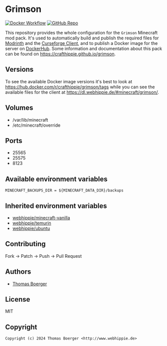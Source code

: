 # Grimson

[![Docker Workflow](https://github.com/crafthippie/grimson/actions/workflows/docker.yml/badge.svg)](https://github.com/crafthippie/grimson/actions/workflows/docker.yml) [![GitHub Repo](https://img.shields.io/badge/github-repo-yellowgreen)](https://github.com/crafthippie/grimson)

This repository provides the whole configuration for the `Grimson` Minecraft
mod pack. It's used to automatically build and publish the required files for
[Modrinth][modrinth] and the [Curseforge Client][curse], and to publish a Docker
image for the server on [DockerHub][dockerhub]. Some information and
documentation about this pack can be found on https://crafthippie.github.io/grimson.

## Versions

To see the available Docker image versions it's best to look at
https://hub.docker.com/r/crafthippie/grimson/tags while you can see the
available files for the client at https://dl.webhippie.de/#minecraft/grimson/.

## Volumes

-   /var/lib/minecraft
-   /etc/minecraft/override

## Ports

-   25565
-   25575
-   8123

## Available environment variables

```console
MINECRAFT_BACKUPS_DIR = ${MINECRAFT_DATA_DIR}/backups
```

## Inherited environment variables

-   [webhippie/minecraft-vanilla](https://github.com/dockhippie/minecraft-vanilla#available-environment-variables)
-   [webhippie/temurin](https://github.com/dockhippie/adoptopenjdk#available-environment-variables)
-   [webhippie/ubuntu](https://github.com/dockhippie/ubuntu#available-environment-variables)

## Contributing

Fork -> Patch -> Push -> Pull Request

## Authors

-   [Thomas Boerger](https://github.com/tboerger)

## License

MIT

## Copyright

```console
Copyright (c) 2024 Thomas Boerger <http://www.webhippie.de>
```

[modrinth]: https://modrinth.com/
[curse]: https://download.curseforge.com/
[dockerhub]: https://hub.docker.com/r/crafthippie/grimson

